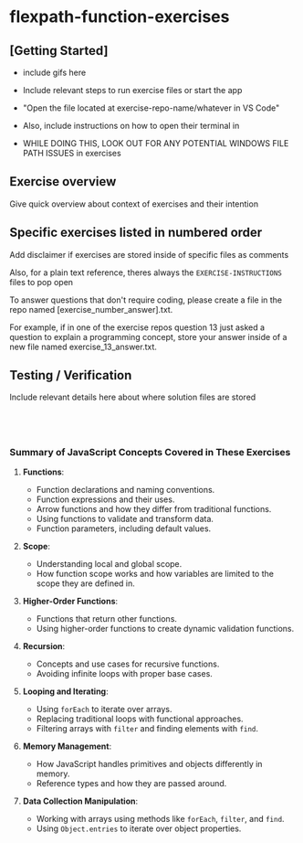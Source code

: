 
# flexpath-function-exercises

## [Getting Started]

- include gifs here
- Include relevant steps to run exercise files or start the app
- "Open the file located at exercise-repo-name/whatever in VS Code"

- Also, include instructions on how to open their terminal in 

- WHILE DOING THIS, LOOK OUT FOR ANY POTENTIAL WINDOWS FILE PATH ISSUES in exercises


## Exercise overview

Give quick overview about context of exercises and their intention


## Specific exercises listed in numbered order

Add disclaimer if exercises are stored inside of specific files as comments

Also, for a plain text reference, theres always the `EXERCISE-INSTRUCTIONS` files to pop open

To answer questions that don't require coding, please create a file in the repo named 
[exercise_number_answer].txt.

For example, if in one of the exercise repos question 13 just asked a question to explain a programming concept, store your answer inside of a new file named exercise_13_answer.txt.

## Testing / Verification

Include relevant details here about where solution files are stored

&nbsp;
---


### Summary of JavaScript Concepts Covered in These Exercises

1. **Functions**:
    
    - Function declarations and naming conventions.
    - Function expressions and their uses.
    - Arrow functions and how they differ from traditional functions.
    - Using functions to validate and transform data.
    - Function parameters, including default values.
2. **Scope**:
    
    - Understanding local and global scope.
    - How function scope works and how variables are limited to the scope they are defined in.
3. **Higher-Order Functions**:
    
    - Functions that return other functions.
    - Using higher-order functions to create dynamic validation functions.
4. **Recursion**:
    
    - Concepts and use cases for recursive functions.
    - Avoiding infinite loops with proper base cases.
5. **Looping and Iterating**:
    
    - Using `forEach` to iterate over arrays.
    - Replacing traditional loops with functional approaches.
    - Filtering arrays with `filter` and finding elements with `find`.
6. **Memory Management**:
    
    - How JavaScript handles primitives and objects differently in memory.
    - Reference types and how they are passed around.
7. **Data Collection Manipulation**:
    
    - Working with arrays using methods like `forEach`, `filter`, and `find`.
    - Using `Object.entries` to iterate over object properties.

